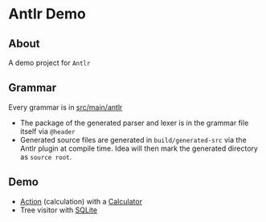 # Antlr Demo

## About

A demo project for `Antlr`

## Grammar

Every grammar is in [src/main/antlr](src/main/antlr)
  * The package of the generated parser and lexer is in the grammar file itself via `@header`
  * Generated source files are generated in `build/generated-src` via the Antlr plugin at compile time. Idea will then mark the generated directory as `source root`.
   
## Demo

  * [Action](https://gerardnico.com/antlr/action) (calculation) with a [Calculator](src/main/java/com/gerardnico/antlr/calculator/Calc.java)
  * Tree visitor with [SQLite](src/test/java/com/gerardnico/antlr/sqlite/SqliteTest.java)


  
      